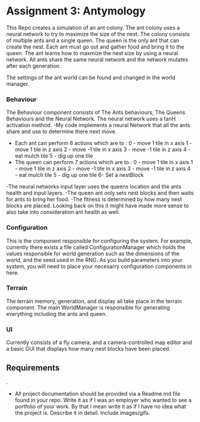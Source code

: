 # Assignment 3: Antymology
This Repo creates a simulation of an ant colony. The ant colony uses a neural network to try to maximize the size of the nest. The colony consists of multiple ants and a single queen. The queen is the only ant that can create the nest. Each ant must go out and gather food and bring it to the queen. The ant learns how to maxmize the nest size by using a neural network. All ants share the same neural network and the network mutates after each generation.

The settings of the ant world can be found and changed in the world manager.

### Behaviour
The Behaviour component consists of The Ants behaviours, The Queens Behaviours and the Neural Network. The neural network uses a tanH activation method.
-My code implements a neural Network that all the ants share and use to determine there next move. 
- Each ant can perform 6 actions which are to :
        0 - move 1 tile in x axis
        1 - move 1 tile in z axis
        2 - move -1 tile in x axis
        3 - move -1 tile in z axis
        4 - eat mulch tile
        5 - dig up one tile
- The queen can perform 7 actions which are to :
        0 - move 1 tile in x axis
        1 - move 1 tile in z axis
        2 - move -1 tile in x axis
        3 - move -1 tile in z axis
        4 - eat mulch tile
        5 - dig up one tile
        6- Set a nestBlock
        
-The neural networks input layer uses the queens location and the ants health and input layers.
-The queen ant only sets nest blocks and then waits for ants to bring her food.
-The fitness is determined by how many nest blocks are placed. Looking back on this it might have made more sense to also take into consideration ant health as well.

### Configuration
This is the component responsible for configuring the system. For example, currently there exists a file called ConfigurationManager which holds the values responsible for world generation such as the dimensions of the world, and the seed used in the RNG. As you build parameters into your system, you will need to place your necesarry configuration components in here.

### Terrain
The terrain memory, generation, and display all take place in the terrain component. The main WorldManager is responsible for generating everything including the ants and queen.

### UI
 Currently consists of a fly camera, and a camera-controlled map editor and a basic GUI that displays how many nest blocks have been placed.

## Requirements
.
 - All project documentation should be provided via a Readme.md file found in your repo. Write it as if I was an employer who wanted to see a portfolio of your work. By that I mean write it as if I have no idea what the project is. Describe it in detail. Include images/gifs.


